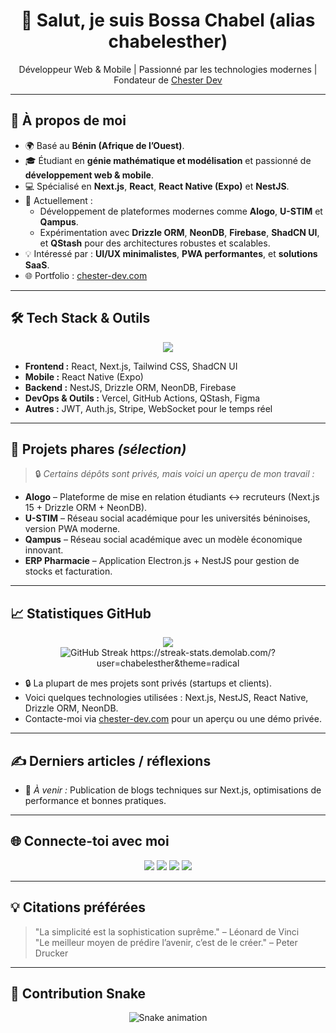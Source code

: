 <!-- Bannière ou image -->
 

<h1 align="center">👋 Salut, je suis Bossa Chabel (alias chabelesther)</h1>
<p align="center">
  Développeur Web & Mobile | Passionné par les technologies modernes | Fondateur de <a href="https://chester-dev.com/">Chester Dev</a>
</p>

---

## 🚀 À propos de moi  
- 🌍 Basé au **Bénin (Afrique de l’Ouest)**.  
- 🎓 Étudiant en **génie mathématique et modélisation** et passionné de **développement web & mobile**.  
- 💻 Spécialisé en **Next.js**, **React**, **React Native (Expo)** et **NestJS**.  
- 🔭 Actuellement :  
  - Développement de plateformes modernes comme **Alogo**, **U-STIM** et **Qampus**.  
  - Expérimentation avec **Drizzle ORM**, **NeonDB**, **Firebase**, **ShadCN UI**, et **QStash** pour des architectures robustes et scalables.  
- 💡 Intéressé par : **UI/UX minimalistes**, **PWA performantes**, et **solutions SaaS**.  
- 🌐 Portfolio : [chester-dev.com](https://chester-dev.com/)  

---

## 🛠️ Tech Stack & Outils  
<p align="center">
  <img src="https://skillicons.dev/icons?i=react,nextjs,typescript,javascript,nestjs,nodejs,tailwind,firebase,postgres,git,github,figma,vscode" />
</p>

- **Frontend :** React, Next.js, Tailwind CSS, ShadCN UI  
- **Mobile :** React Native (Expo)  
- **Backend :** NestJS, Drizzle ORM, NeonDB, Firebase  
- **DevOps & Outils :** Vercel, GitHub Actions, QStash, Figma  
- **Autres :** JWT, Auth.js, Stripe, WebSocket pour le temps réel  

---

## 📌 Projets phares *(sélection)*  
> 🔒 *Certains dépôts sont privés, mais voici un aperçu de mon travail :*  

- **Alogo** – Plateforme de mise en relation étudiants ↔ recruteurs (Next.js 15 + Drizzle ORM + NeonDB).  
- **U-STIM** – Réseau social académique pour les universités béninoises, version PWA moderne.  
- **Qampus** – Réseau social académique avec un modèle économique innovant.  
- **ERP Pharmacie** – Application Electron.js + NestJS pour gestion de stocks et facturation.  

---

## 📈 Statistiques GitHub  
 
<p align="center">
  <img src="https://github-readme-stats.vercel.app/api?username=chabelesther&show_icons=true&theme=radical&hide_rank=true" />
  <br/>
  <img src="https://streak-stats.demolab.com/?user=chabelesther&theme=radical" alt="GitHub Streak" />
  https://streak-stats.demolab.com/?user=chabelesther&theme=radical
</p>

- 🔒 La plupart de mes projets sont privés (startups et clients).  
- Voici quelques technologies utilisées : Next.js, NestJS, React Native, Drizzle ORM, NeonDB.  
- Contacte-moi via [chester-dev.com](https://chester-dev.com/) pour un aperçu ou une démo privée.


---

## ✍️ Derniers articles / réflexions  
- 🚧 *À venir :* Publication de blogs techniques sur Next.js, optimisations de performance et bonnes pratiques.  

---

## 🌐 Connecte-toi avec moi  
<p align="center">
  <a href="mailto:contact@chester-dev.com"><img src="https://img.shields.io/badge/Email-Contact-blue?style=for-the-badge&logo=gmail" /></a>
  <a href="https://chester-dev.com/"><img src="https://img.shields.io/badge/Portfolio-Chester--Dev-green?style=for-the-badge&logo=vercel" /></a>
  <a href="https://www.linkedin.com/in/chabel-bossa"><img src="https://img.shields.io/badge/LinkedIn-Chabel%20Bossa-blue?style=for-the-badge&logo=linkedin" /></a>
  <a href="https://twitter.com/"><img src="https://img.shields.io/badge/Twitter-@ChabelEsther-1DA1F2?style=for-the-badge&logo=twitter" /></a>
</p>

---

## 💡 Citations préférées  
> "La simplicité est la sophistication suprême." – Léonard de Vinci  
> "Le meilleur moyen de prédire l’avenir, c’est de le créer." – Peter Drucker  

---

## 🐍 Contribution Snake  
<p align="center">
  <img src="https://github.com/chabelesther/chabelesther/blob/output/github-contribution-grid-snake.svg" alt="Snake animation" />
</p>
